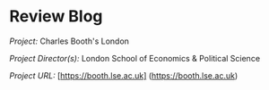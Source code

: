 # Review Blog

_Project:_ Charles Booth's London

_Project Director(s):_ London School of Economics & Political Science

_Project URL:_ [https://booth.lse.ac.uk] (https://booth.lse.ac.uk)
